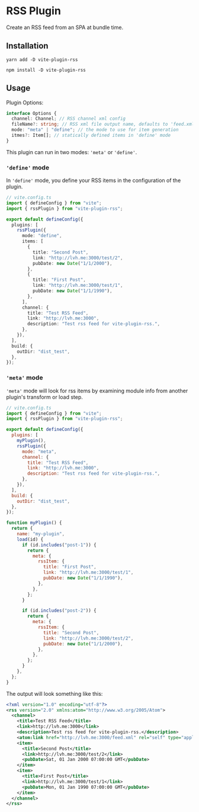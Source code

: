# RSS Plugin

Create an RSS feed from an SPA at bundle time.

## Installation

```
yarn add -D vite-plugin-rss
```

```
npm install -D vite-plugin-rss
```

## Usage

Plugin Options:

```typescript
interface Options {
  channel: Channel; // RSS channel xml config
  fileName?: string; // RSS xml file output name, defaults to 'feed.xml'
  mode: "meta" | "define"; // the mode to use for item generation
  itmes?: Item[]; // statically defined items in 'define' mode
}
```

This plugin can run in two modes: `'meta'` or `'define'`.

### `'define'` mode

In `'define'` mode, you define your RSS items in the configuration of the
plugin.

```typescript
// vite.config.ts
import { defineConfig } from "vite";
import { rssPlugin } from "vite-plugin-rss";

export default defineConfig({
  plugins: [
    rssPlugin({
      mode: "define",
      items: [
        {
          title: "Second Post",
          link: "http://lvh.me:3000/test/2",
          pubDate: new Date("1/1/2000"),
        },
        {
          title: "First Post",
          link: "http://lvh.me:3000/test/1",
          pubDate: new Date("1/1/1990"),
        },
      ],
      channel: {
        title: "Test RSS Feed",
        link: "http://lvh.me:3000",
        description: "Test rss feed for vite-plugin-rss.",
      },
    }),
  ],
  build: {
    outDir: "dist_test",
  },
});
```

### `'meta'` mode

`'meta'` mode will look for rss items by examining module info from another
plugin's transform or load step.

```javascript
// vite.config.ts
import { defineConfig } from "vite";
import { rssPlugin } from "vite-plugin-rss";

export default defineConfig({
  plugins: [
    myPlugin(),
    rssPlugin({
      mode: "meta",
      channel: {
        title: "Test RSS Feed",
        link: "http://lvh.me:3000",
        description: "Test rss feed for vite-plugin-rss.",
      },
    }),
  ],
  build: {
    outDir: "dist_test",
  },
});

function myPlugin() {
  return {
    name: "my-plugin",
    load(id) {
      if (id.includes("post-1")) {
        return {
          meta: {
            rssItem: {
              title: "First Post",
              link: "http://lvh.me:3000/test/1",
              pubDate: new Date("1/1/1990"),
            },
          },
        };
      }

      if (id.includes("post-2")) {
        return {
          meta: {
            rssItem: {
              title: "Second Post",
              link: "http://lvh.me:3000/test/2",
              pubDate: new Date("1/1/2000"),
            },
          },
        };
      }
    },
  };
}
```

The output will look something like this:

```xml
<?xml version="1.0" encoding="utf-8"?>
<rss version="2.0" xmlns:atom="http://www.w3.org/2005/Atom">
  <channel>
    <title>Test RSS Feed</title>
    <link>http://lvh.me:3000</link>
    <description>Test rss feed for vite-plugin-rss.</description>
    <atom:link href="http://lvh.me:3000/feed.xml" rel="self" type="application/rss+xml"/>
    <item>
      <title>Second Post</title>
      <link>http://lvh.me:3000/test/2</link>
      <pubDate>Sat, 01 Jan 2000 07:00:00 GMT</pubDate>
    </item>
    <item>
      <title>First Post</title>
      <link>http://lvh.me:3000/test/1</link>
      <pubDate>Mon, 01 Jan 1990 07:00:00 GMT</pubDate>
    </item>
  </channel>
</rss>
```

